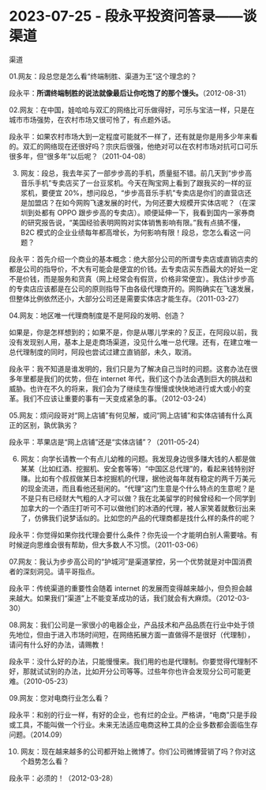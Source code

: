 # 2023-07-25 - 段永平投资问答录——谈渠道

渠道 

01.网友：段总您是怎么看“终端制胜、渠道为王”这个理念的？

段永平：**所谓终端制胜的说法就像最后让你吃饱了的那个馒头。**（2012-08-31）

02.网友：在中国，娃哈哈与双汇的网络比可乐做得好，可乐与宝洁一样，只是在城市市场强势，在农村市场又很可怜了，有点题外话。

段永平：如果农村市场大到一定程度可能就不一样了，还有就是你是用多少年来看的。双汇的网络现在还很好吗？宗庆后很强，他绝对可以在农村市场对抗可口可乐很多年，但“很多年”以后呢？（2011-04-08）

03. 网友：段总，我去年买了一部步步高的手机，质量挺不错。前几天到“步步高音乐手机”专卖店买了一台豆浆机。今天在陶宝网上看到了跟我买的一样的豆浆机，要便宜 20%，想问段总，“步步高音乐手机”专卖店是你们的直营店还是加盟店？在如今网购飞速发展的时代，为何还要大规模开实体店呢？（在深圳到处都有 OPPO 跟步步高的专卖店）。顺便延伸一下，我看到国内一家券商的研究报告说，“美国经验表明网购对实体销售影响有限。”我有点搞不懂，B2C 模式的企业业绩每年都高增长，为何影响有限！段总，您怎么看这一问题？

段永平：首先介绍一个商业的基本概念：绝大部分公司的所谓专卖店或直销店卖的都是公司的指导价，不大有可能会是便宜的价钱。去专卖店买东西最大的好处一定不是价钱，而是服务和货真（网上经常会有假货，价格非常便宜）。我估计步步高的专卖店应该都是在公司的原则指导下由各级代理商开的。网购确实在飞速发展，但整体比例依然还小，大部分公司还是需要实体店才能生存。（2011-03-27）

04.网友：地区唯一代理商制度是不是阿段的发明、创造？

如果是，你是怎样想到的；如果不是，你是从哪儿学来的？反正，在阿段以前，我没有发现别人用，基本上是走商场渠道，没见什么唯一总代理。还有，在建立唯一总代理制度的同时，阿段也尝试过建立直销部，未久，取消。

段永平：我不知道是谁发明的，我们只是为了解决自己当时的问题。这套办法在很多年里都是我们的优势，但在 internet 年代，我们这个办法会遇到巨大的挑战和威胁。也许在不久的将来，我们会为了继续生存慢慢或快快地进行或大或小的变革。我们不应该让重要的事有一天变成紧急的事。（2012-03-24）

05.网友：烦问段哥对“网上店铺”有何见解，或问“网上店铺”和实体店铺有什么真正的区别，孰优孰劣？

段永平：苹果店是“网上店铺”还是“实体店铺”？（2011-05-24）

06. 网友：向学长请教一个有点儿幼稚的问题。我发现身边很多赚大钱的人都是做某某（比如红酒、挖掘机、安全套等等）“中国区总代理”的，看起来钱特别好赚。比如有个叔叔做某日本挖掘机的代理，据他说每年就有稳定的两千万美元的现金流进，而且看他还挺闲的。“代理”这门生意是个什么特点的生意呢？是不是只有已经财大气粗的人才可以做？我在北美留学的时候曾经和一个同学到加拿大的一个酒庄打听可不可以做他们的冰酒的代理，被人家笑着就敷衍出来了，仿佛我们说梦话似的。比如您的产品的代理商都是找什么样的条件的呢？

段永平：你觉得如果你找代理会要什么条件？你先设一个才能明白别人需要啥。有时候逆向思维会很有帮助，但大多数人不习惯。（2011-03-06）

07.网友：我认为步步高公司的“护城河”是渠道掌控，另一个优势就是对中国消费者的深刻洞见。请平哥指点。

段永平：传统渠道的重要性会随着 internet 的发展而变得越来越小，但负担会越来越大。如果我们“渠道”上不能变革成功的话，我们就会有大麻烦。（2012-03-30）

08.网友：我们公司是一家很小的电器企业，产品技术和产品品质在行业中处于领先地位，但由于进入市场时间短，在网络拓展方面一直做得不是很好（代理制），请问有什么好的办法，请赐教！

段永平：没什么好的办法，只能慢慢来。我们用的也是代理制。你要觉得代理制不好，那就试试别的办法，比如开分公司等等。过些年你也许会发现分公司可能更难。（2010-05-23）

09.网友：您对电商行业怎么看？

段永平：和别的行业一样，有好的企业，也有烂的企业。严格讲，“电商”只是手段或工具，不能叫做一个行业。未来无法适应电商这种工具的企业多数都会面临生存问题。（2014.09）

10. 网友：现在越来越多的公司都开始上微博了。你们公司微博营销了吗？你对这个趋势怎么看？

段永平：必须的！（2012-03-28）